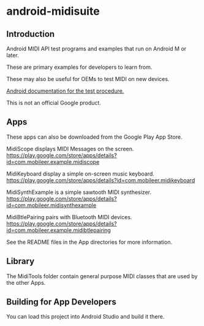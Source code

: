 # android-midisuite

## Introduction

Android MIDI API test programs and examples that run on
Android M or later.

These are primary examples for developers to learn from.

These may also be useful for OEMs to test MIDI on new devices.

[Android documentation for the test procedure.](https://source.android.com/devices/audio/midi_test#apps)

This is not an official Google product.

## Apps

These apps can also be downloaded from the Google Play App Store.

MidiScope displays MIDI Messages on the screen.
https://play.google.com/store/apps/details?id=com.mobileer.example.midiscope

MidiKeyboard display a simple on-screen music keyboard.
https://play.google.com/store/apps/details?id=com.mobileer.midikeyboard

MidiSynthExample is a simple sawtooth MIDI synthesizer.
https://play.google.com/store/apps/details?id=com.mobileer.midisynthexample

MidiBtlePairing pairs with Bluetooth MIDI devices.
https://play.google.com/store/apps/details?id=com.mobileer.example.midibtlepairing

See the README files in the App directories for more information.

## Library

The MidiTools folder contain general purpose MIDI classes
that are used by the other Apps.

## Building for App Developers

You can load this project into Android Studio and build it there.
